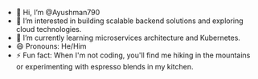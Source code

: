 - 👋 Hi, I’m @Ayushman790
- 👀 I’m interested in building scalable backend solutions and exploring cloud technologies.
- 🌱 I’m currently learning microservices architecture and Kubernetes.
- 😄 Pronouns: He/Him
- ⚡ Fun fact: When I'm not coding, you'll find me hiking in the mountains or experimenting with espresso blends in my kitchen.

<!---
Ayushman790/Ayushman790 is a ✨ special ✨ repository because its `README.md` (this file) appears on your GitHub profile.
You can click the Preview link to take a look at your changes.
--->
